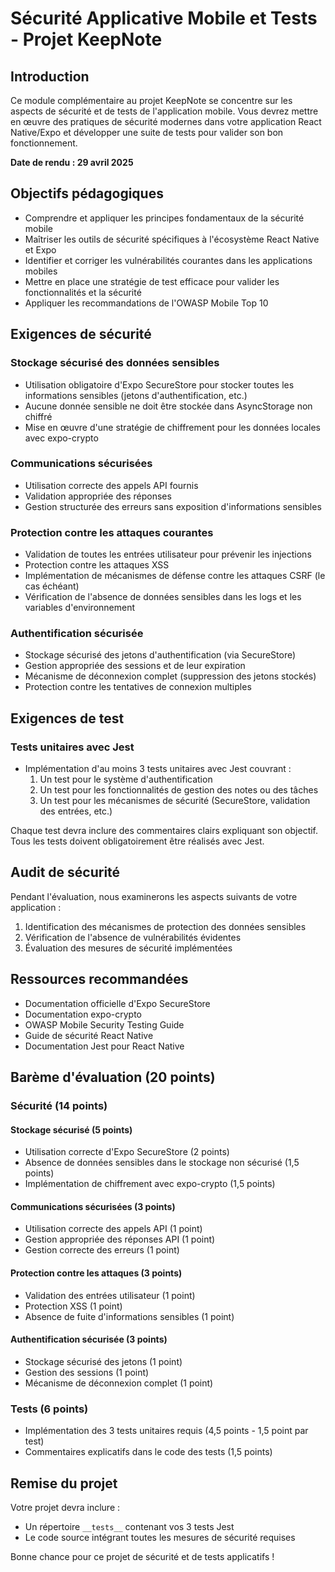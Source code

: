 # Sécurité Applicative Mobile et Tests - Projet KeepNote

## Introduction

Ce module complémentaire au projet KeepNote se concentre sur les aspects de sécurité et de tests de l'application mobile. Vous devrez mettre en œuvre des pratiques de sécurité modernes dans votre application React Native/Expo et développer une suite de tests pour valider son bon fonctionnement.

**Date de rendu : 29 avril 2025**

## Objectifs pédagogiques

- Comprendre et appliquer les principes fondamentaux de la sécurité mobile
- Maîtriser les outils de sécurité spécifiques à l'écosystème React Native et Expo
- Identifier et corriger les vulnérabilités courantes dans les applications mobiles
- Mettre en place une stratégie de test efficace pour valider les fonctionnalités et la sécurité
- Appliquer les recommandations de l'OWASP Mobile Top 10

## Exigences de sécurité

### Stockage sécurisé des données sensibles
- Utilisation obligatoire d'Expo SecureStore pour stocker toutes les informations sensibles (jetons d'authentification, etc.)
- Aucune donnée sensible ne doit être stockée dans AsyncStorage non chiffré
- Mise en œuvre d'une stratégie de chiffrement pour les données locales avec expo-crypto

### Communications sécurisées
- Utilisation correcte des appels API fournis
- Validation appropriée des réponses
- Gestion structurée des erreurs sans exposition d'informations sensibles

### Protection contre les attaques courantes
- Validation de toutes les entrées utilisateur pour prévenir les injections
- Protection contre les attaques XSS
- Implémentation de mécanismes de défense contre les attaques CSRF (le cas échéant)
- Vérification de l'absence de données sensibles dans les logs et les variables d'environnement

### Authentification sécurisée
- Stockage sécurisé des jetons d'authentification (via SecureStore)
- Gestion appropriée des sessions et de leur expiration
- Mécanisme de déconnexion complet (suppression des jetons stockés)
- Protection contre les tentatives de connexion multiples

## Exigences de test

### Tests unitaires avec Jest
- Implémentation d'au moins 3 tests unitaires avec Jest couvrant :
  1. Un test pour le système d'authentification
  2. Un test pour les fonctionnalités de gestion des notes ou des tâches
  3. Un test pour les mécanismes de sécurité (SecureStore, validation des entrées, etc.)

Chaque test devra inclure des commentaires clairs expliquant son objectif. Tous les tests doivent obligatoirement être réalisés avec Jest.

## Audit de sécurité

Pendant l'évaluation, nous examinerons les aspects suivants de votre application :

1. Identification des mécanismes de protection des données sensibles
2. Vérification de l'absence de vulnérabilités évidentes
3. Évaluation des mesures de sécurité implémentées

## Ressources recommandées

- Documentation officielle d'Expo SecureStore
- Documentation expo-crypto
- OWASP Mobile Security Testing Guide
- Guide de sécurité React Native
- Documentation Jest pour React Native

## Barème d'évaluation (20 points)

### Sécurité (14 points)

#### Stockage sécurisé (5 points)
- Utilisation correcte d'Expo SecureStore (2 points)
- Absence de données sensibles dans le stockage non sécurisé (1,5 points)
- Implémentation de chiffrement avec expo-crypto (1,5 points)

#### Communications sécurisées (3 points)
- Utilisation correcte des appels API (1 point)
- Gestion appropriée des réponses API (1 point)
- Gestion correcte des erreurs (1 point)

#### Protection contre les attaques (3 points)
- Validation des entrées utilisateur (1 point)
- Protection XSS (1 point)
- Absence de fuite d'informations sensibles (1 point)

#### Authentification sécurisée (3 points)
- Stockage sécurisé des jetons (1 point)
- Gestion des sessions (1 point)
- Mécanisme de déconnexion complet (1 point)

### Tests (6 points)
- Implémentation des 3 tests unitaires requis (4,5 points - 1,5 point par test)
- Commentaires explicatifs dans le code des tests (1,5 points)

## Remise du projet

Votre projet devra inclure :
- Un répertoire `__tests__` contenant vos 3 tests Jest
- Le code source intégrant toutes les mesures de sécurité requises

Bonne chance pour ce projet de sécurité et de tests applicatifs !
